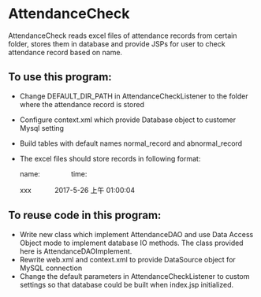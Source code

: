 # AttendanceCheck
AttendanceCheck reads excel files of attendance records from certain folder, stores them in database and provide JSPs for user to check attendance record based on name.

## To use this program:
- Change DEFAULT_DIR_PATH in AttendanceCheckListener to the folder where the attendance record is stored
- Configure context.xml which provide Database object to customer Mysql setting
- Build tables with default names normal_record and abnormal_record
- The excel files should store records in following format:

  name:&nbsp; &nbsp; &nbsp; &nbsp; &nbsp; &nbsp; &nbsp; &nbsp; time:

  xxx&nbsp; &nbsp; &nbsp; &nbsp; &nbsp; &nbsp; 2017-5-26 上午 01:00:04

## To reuse code in this program:
- Write new class which implement AttendanceDAO and use Data Access Object mode to implement database IO methods. The class provided here is AttendanceDAOImplement.
- Rewrite web.xml and context.xml to provide DataSource object for MySQL connection
- Change the default parameters in AttendanceCheckListener to custom settings so that database could be built when index.jsp initialized.
